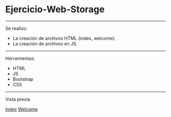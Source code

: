 # Ejercicio-Web-Storage

---

Se realizo:
- La creación de archivos HTML (index, welcome).
- La creación de archivos en JS.

---

Herramientas:
- HTML
- JS
- Bootstrap
- CSS

---

Vista previa 

[Index](https://raw.githubusercontent.com/Eduardo-Mtz-Jrz/Ejercicio-Web-Storage/refs/heads/develop/imag/index.webp)
[Welcome](https://raw.githubusercontent.com/Eduardo-Mtz-Jrz/Ejercicio-Web-Storage/refs/heads/develop/imag/welcome.webp)
